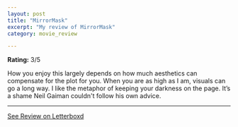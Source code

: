 ```yaml
---
layout: post
title: "MirrorMask"
excerpt: "My review of MirrorMask"
category: movie_review

---
```


**Rating:** 3/5

How you enjoy this largely depends on how much aesthetics can compensate for the plot for you. When you are as high as I am, visuals can go a long way. I like the metaphor of keeping your darkness on the page. It’s a shame Neil Gaiman couldn't follow his own advice.

<hr>

[See Review on Letterboxd](https://boxd.it/8MSklR)
